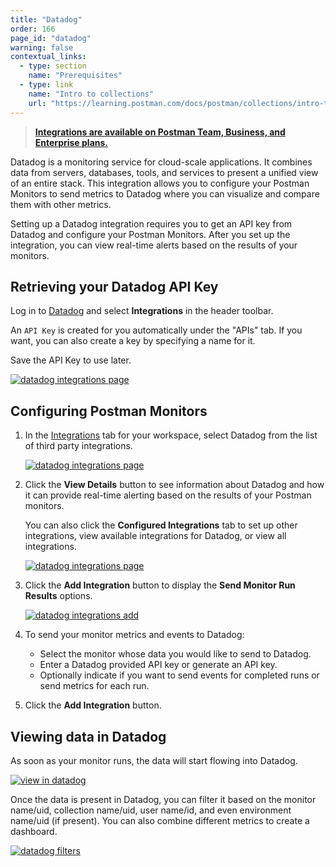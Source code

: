 ```yaml
---
title: "Datadog"
order: 166
page_id: "datadog"
warning: false
contextual_links:
  - type: section
    name: "Prerequisites"
  - type: link
    name: "Intro to collections"
    url: "https://learning.postman.com/docs/postman/collections/intro-to-collections"
---
```


> __[Integrations are available on Postman Team, Business, and Enterprise plans.](https://www.getpostman.com/pricing)__

Datadog is a monitoring service for cloud-scale applications. It combines data from servers, databases, tools, and services to present a unified view of an entire stack. This integration allows you to configure your Postman Monitors to send metrics to Datadog where you can visualize and compare them with other metrics.

Setting up a Datadog integration requires you to get an API key from Datadog and configure your Postman Monitors. After you set up the integration, you can view real-time alerts based on the results of your monitors.

## Retrieving your Datadog API Key

Log in to [Datadog](https://app.datadoghq.com/account/settings#api) and select __Integrations__ in the header toolbar.

An `API Key` is created for you automatically under the "APIs" tab. If you want, you can also create a key by specifying a name for it.

Save the API Key to use later.

[![datadog integrations page](https://assets.postman.com/postman-docs/58830948.png)](https://assets.postman.com/postman-docs/58830948.png)

## Configuring Postman Monitors

1. In the [Integrations](https://go.postman.co/workspaces) tab for your workspace, select Datadog from the list of third party integrations.

    [![datadog integrations page](https://assets.postman.com/postman-docs/integrations_datadog2.png)](https://assets.postman.com/postman-docs/integrations_datadog2.png)

1. Click the **View Details** button to see information about Datadog and how it can provide real-time alerting based on the results of your Postman monitors.

    You can also click the **Configured Integrations** tab to set up other integrations, view available integrations for Datadog, or view all integrations.

    [![datadog integrations page](https://assets.postman.com/postman-docs/WS-datadog-config.png)](https://assets.postman.com/postman-docs/WS-datadog-config.png)

1. Click the **Add Integration** button to display the **Send Monitor Run Results** options.

    [![datadog integrations add](https://assets.postman.com/postman-docs/integrations_datadog_sendMonitor.png)](https://assets.postman.com/postman-docs/integrations_datadog_sendMonitor.png)

1. To send your monitor metrics and events to Datadog:

    * Select the monitor whose data you would like to send to Datadog.
    * Enter a Datadog provided API key or generate an API key.
    * Optionally indicate if you want to send events for completed runs or send metrics for each run.

1. Click the **Add Integration** button.

## Viewing data in Datadog

As soon as your monitor runs, the data will start flowing into Datadog.

[![view in datadog](https://assets.postman.com/postman-docs/58831748.png)](https://assets.postman.com/postman-docs/58831748.png)

Once the data is present in Datadog, you can filter it based on the monitor name/uid, collection name/uid, user name/id, and even environment name/uid (if present). You can also combine different metrics to create a dashboard.

[![datadog filters](https://assets.postman.com/postman-docs/58831776.png)](https://assets.postman.com/postman-docs/58831776.png)
